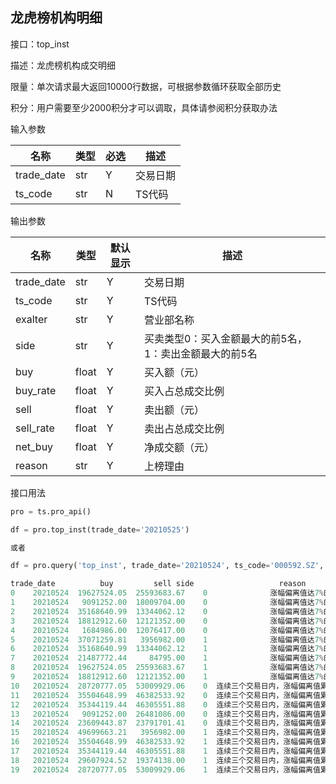 ## 龙虎榜机构明细

接口：top_inst

描述：龙虎榜机构成交明细

限量：单次请求最大返回10000行数据，可根据参数循环获取全部历史

积分：用户需要至少2000积分才可以调取，具体请参阅积分获取办法 

输入参数

| 名称 | 类型 | 必选 | 描述 |
| --- | --- | --- | --- |
| trade_date | str | Y | 交易日期 |
| ts_code | str | N | TS代码 |

输出参数

| 名称 | 类型 | 默认显示 | 描述 |
| --- | --- | --- | --- |
| trade_date | str | Y | 交易日期 |
| ts_code | str | Y | TS代码 |
| exalter | str | Y | 营业部名称 |
| side | str | Y | 买卖类型0：买入金额最大的前5名， 1：卖出金额最大的前5名 |
| buy | float | Y | 买入额（元） |
| buy_rate | float | Y | 买入占总成交比例 |
| sell | float | Y | 卖出额（元） |
| sell_rate | float | Y | 卖出占总成交比例 |
| net_buy | float | Y | 净成交额（元） |
| reason | str | Y | 上榜理由 |

接口用法

```python
pro = ts.pro_api()

df = pro.top_inst(trade_date='20210525')

或者

df = pro.query('top_inst', trade_date='20210524', ts_code='000592.SZ', fileds='trade_date,buy,sell,side,reason')
```

```python
trade_date          buy         sell side                   reason
0    20210524  19627524.05  25593683.67    0              涨幅偏离值达7%的证券
1    20210524   9091252.00  18009704.00    0              涨幅偏离值达7%的证券
2    20210524  35168640.99  13344062.12    0              涨幅偏离值达7%的证券
3    20210524  18812912.60  12121352.00    0              涨幅偏离值达7%的证券
4    20210524   1684986.00  12076417.00    0              涨幅偏离值达7%的证券
5    20210524  37071259.81   3956982.00    1              涨幅偏离值达7%的证券
6    20210524  35168640.99  13344062.12    1              涨幅偏离值达7%的证券
7    20210524  21487772.44     84795.00    1              涨幅偏离值达7%的证券
8    20210524  19627524.05  25593683.67    1              涨幅偏离值达7%的证券
9    20210524  18812912.60  12121352.00    1              涨幅偏离值达7%的证券
10   20210524  28720777.05  53009929.06    0  连续三个交易日内，涨幅偏离值累计达20%的证券
11   20210524  35504648.99  46382533.92    0  连续三个交易日内，涨幅偏离值累计达20%的证券
12   20210524  35344119.44  46305551.88    0  连续三个交易日内，涨幅偏离值累计达20%的证券
13   20210524   9091252.00  26481086.00    0  连续三个交易日内，涨幅偏离值累计达20%的证券
14   20210524  23609443.87  23791701.41    0  连续三个交易日内，涨幅偏离值累计达20%的证券
15   20210524  49699663.21   3956982.00    1  连续三个交易日内，涨幅偏离值累计达20%的证券
16   20210524  35504648.99  46382533.92    1  连续三个交易日内，涨幅偏离值累计达20%的证券
17   20210524  35344119.44  46305551.88    1  连续三个交易日内，涨幅偏离值累计达20%的证券
18   20210524  29607924.52  19374138.00    1  连续三个交易日内，涨幅偏离值累计达20%的证券
19   20210524  28720777.05  53009929.06    1  连续三个交易日内，涨幅偏离值累计达20%的证券
```